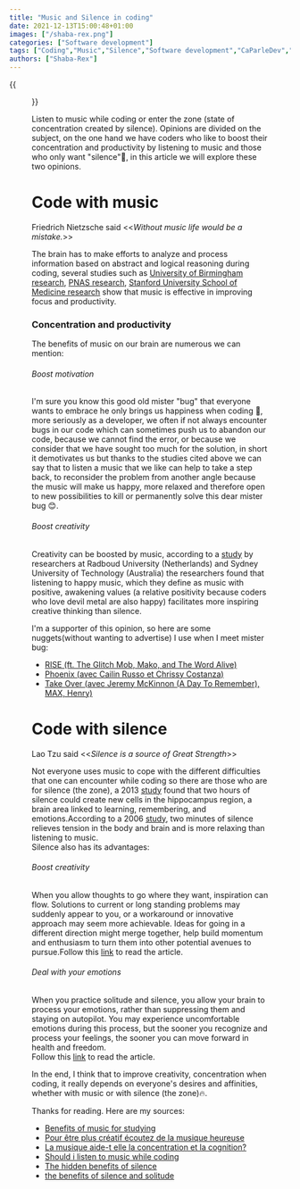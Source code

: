 ```yaml
---
title: "Music and Silence in coding"
date: 2021-12-13T15:00:48+01:00
images: ["/shaba-rex.png"]
categories: ["Software development"]
tags: ["Coding","Music","Silence","Software development","CaParleDev","Bugs"]
authors: ["Shaba-Rex"]
---
```

{{<figure src="/Music-and-silence-in-coding/Listen-to-music.png"  alt="Liste to music while coding">}}

Listen to music while coding or enter the zone (state of concentration created by silence).
Opinions are divided on the subject, on the one hand we have coders who like to boost their concentration and productivity by listening to music and those who only want "silence"👄, in this article we will explore these two opinions.

# Code with music
Friedrich Nietzsche said <<*Without music life would be a mistake.*>>

The brain has to make efforts to analyze and process information based on abstract and logical reasoning during coding, several studies such as [University of Birmingham research](http://www.sciencedirect.com/science/article/pii/0003687072901019), [PNAS research](https://www.pnas.org/content/116/8/3310), [Stanford University School of Medicine research](https://www.sciencedirect.com/science/article/pii/S0896627307005004) show that music is effective in improving focus and productivity.

### Concentration and productivity
The benefits of music on our brain are numerous we can mention:
###### Boost motivation

I'm sure you know this good old mister "bug" that everyone wants to embrace he only brings us happiness when coding 🐛, more seriously as a developer, we often if not always encounter bugs in our code which can sometimes push us to abandon our code, because we cannot find the error, or because we consider that we have sought too much for the solution, in short it demotivates us but thanks to the studies cited above we can say that to listen a music that we like can help to take a step back, to reconsider the problem from another angle because the music will make us happy, more relaxed and therefore open to new possibilities to kill or permanently solve this dear mister bug 😊.

###### Boost creativity

Creativity can be boosted by music, according to a [study](http://journals.plos.org/plosone/article?id=10.1371/journal.pone.0182210) by researchers at Radboud University (Netherlands) and Sydney University of Technology (Australia) the researchers found that listening to happy music, which they define as music with positive, awakening values (a relative positivity because coders who love devil metal are also happy) facilitates more inspiring creative thinking than silence.

I'm a supporter of this opinion, so here are some nuggets(without wanting to advertise) I use when I meet mister bug:
- [RISE (ft. The Glitch Mob, Mako, and The Word Alive)](https://www.youtube.com/watch?v=fB8TyLTD7EE)
- [Phoenix (avec Cailin Russo et Chrissy Costanza)](https://www.youtube.com/watch?v=i1IKnWDecwA)
- [Take Over (avec Jeremy McKinnon (A Day To Remember), MAX, Henry)](https://www.youtube.com/watch?v=KbNL9ZyB49c)

# Code with silence

Lao Tzu said <<*Silence is a source of Great Strength*>>

Not everyone uses music to cope with the different difficulties that one can encounter while coding so there are those who are for silence (the zone), a 2013 [study](https://www.researchgate.net/publication/259110014_Is_silence_golden_Effects_of_auditory_stimuli_and_their_absence_on_adult_hippocampal_neurogenesis) found that two hours of silence could create new cells in the hippocampus region, a brain area linked to learning, remembering, and emotions.According to a 2006 [study](https://www.ncbi.nlm.nih.gov/pmc/articles/PMC1860846/), two minutes of silence relieves tension in the body and brain and is more relaxing than listening to music.  
Silence also has its advantages:

###### Boost creativity
When you allow thoughts to go where they want, inspiration can flow. Solutions to current or long standing problems may suddenly appear to you, or a workaround or innovative approach may seem more achievable. Ideas for going in a different direction might merge together, help build momentum and enthusiasm to turn them into other potential avenues to pursue.Follow this [link](https://psychcentral.com/blog/the-hidden-benefits-of-silence#1) to read the article.  

###### Deal with your emotions
When you practice solitude and silence, you allow your brain to process your emotions, rather than suppressing them and staying on autopilot. You may experience uncomfortable emotions during this process, but the sooner you recognize and process your feelings, the sooner you can move forward in health and freedom.  
Follow this [link](https://www.piedmont.org/living-better/the-benefits-of-silence-and-solitude) to read the article.


In the end, I think that to improve creativity, concentration when coding, it really depends on everyone's desires and affinities, whether with music or with silence (the zone)🔥.  

Thanks for reading. Here are my sources:
- [Benefits of music for studying](https://www.healthline.com/health/does-music-help-you-study#benefits-of-music-for-studying)
- [Pour être plus créatif écoutez de la musique heureuse](https://www.topsante.com/forme-bien-etre/bien-dans-ma-peau/ma-personnalite/pour-etre-plus-creatif-ecoutez-de-la-musique-heureuse-620888)
- [La musique aide-t elle la concentration et la cognition?](https://lactualite.com/actualites/la-musique-aide-t-elle-la-concentration-et-la-cognition-ca-depend/)
- [Should i listen to music while coding](https://dev.to/poudyal_rabin/should-i-listen-to-music-while-coding-4ihh)
- [The hidden benefits of silence](https://psychcentral.com/blog/the-hidden-benefits-of-silence#2)
- [the benefits of silence and solitude](https://www.piedmont.org/living-better/the-benefits-of-silence-and-solitude)
